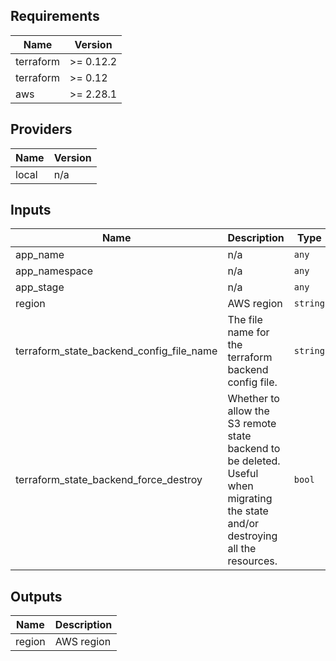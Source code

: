 ## Requirements

| Name | Version |
|------|---------|
| terraform | >= 0.12.2 |
| terraform | >= 0.12 |
| aws | >= 2.28.1 |

## Providers

| Name | Version |
|------|---------|
| local | n/a |

## Inputs

| Name | Description | Type | Default | Required |
|------|-------------|------|---------|:--------:|
| app\_name | n/a | `any` | n/a | yes |
| app\_namespace | n/a | `any` | n/a | yes |
| app\_stage | n/a | `any` | n/a | yes |
| region | AWS region | `string` | `"eu-west-1"` | no |
| terraform\_state\_backend\_config\_file\_name | The file name for the terraform backend config file. | `string` | `"terraform_backend.tf"` | no |
| terraform\_state\_backend\_force\_destroy | Whether to allow the S3 remote state backend to be deleted. Useful when migrating the state and/or destroying all the resources. | `bool` | `false` | no |

## Outputs

| Name | Description |
|------|-------------|
| region | AWS region |

